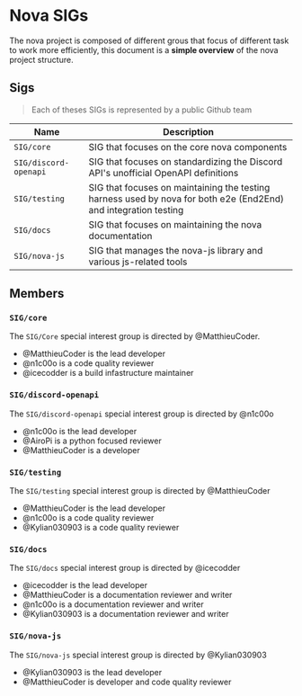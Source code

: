 # Nova SIGs

The nova project is composed of different grous that focus of different task to work more efficiently,
this document is a **simple overview** of the nova project structure.

## Sigs

> Each of theses SIGs is represented by a public Github team 

| Name| Description|
|-|-|
| `SIG/core`             | SIG that focuses on the core nova components |
| `SIG/discord-openapi`  | SIG that focuses on standardizing the Discord API's unofficial OpenAPI definitions|
| `SIG/testing`          | SIG that focuses on maintaining the testing harness used by nova for both e2e (End2End) and integration testing|
| `SIG/docs`             | SIG that focuses on maintaining the nova documentation|
| `SIG/nova-js`          | SIG that manages the nova-js library and various js-related tools|

## Members

### `SIG/core`

The `SIG/Core` special interest group is directed by @MatthieuCoder.

* @MatthieuCoder is the lead developer
* @n1c00o is a code quality reviewer
* @icecodder is a build infastructure maintainer

### `SIG/discord-openapi`

The `SIG/discord-openapi` special interest group is directed by @n1c00o

* @n1c00o is the lead developer
* @AiroPi is a python focused reviewer
* @MatthieuCoder is a developer

### `SIG/testing`

The `SIG/testing` special interest group is directed by @MatthieuCoder

* @MatthieuCoder is the lead developer
* @n1c00o is a code quality reviewer
* @Kylian030903 is a code quality reviewer

### `SIG/docs`

The `SIG/docs` special interest group is directed by @icecodder

* @icecodder is the lead developer
* @MatthieuCoder is a documentation reviewer and writer
* @n1c00o is a documentation reviewer and writer
* @Kylian030903 is a documentation reviewer and writer

### `SIG/nova-js`

The `SIG/nova-js` special interest group is directed by @Kylian030903

* @Kylian030903 is the lead developer
* @MatthieuCoder is developer and code quality reviewer
